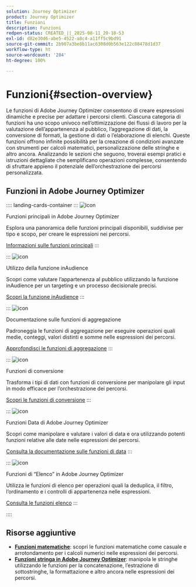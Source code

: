 ```yaml
---
solution: Journey Optimizer
product: Journey Optimizer
title: Funzioni
description: Funzioni
redpen-status: CREATED_||_2025-08-11_20-18-53
exl-id: d82e30d6-abe5-4522-a8c4-a11ff5c9bd91
source-git-commit: 2b907a3be8b11ac6308d0b563e122c88478d1d37
workflow-type: ht
source-wordcount: '284'
ht-degree: 100%

---
```


# Funzioni{#section-overview}

Le funzioni di Adobe Journey Optimizer consentono di creare espressioni dinamiche e precise per adattare i percorsi clienti. Ciascuna categoria di funzioni ha uno scopo univoco nell’ottimizzazione dei flussi di lavoro per la valutazione dell’appartenenza al pubblico, l’aggregazione di dati, la conversione di formati, la gestione di dati o l’elaborazione di elenchi. Queste funzioni offrono infinite possibilità per la creazione di condizioni avanzate con strumenti per calcoli matematici, personalizzazione delle stringhe e altro ancora. Analizzando le sezioni che seguono, troverai esempi pratici e istruzioni dettagliate che semplificano operazioni complesse, consentendo di sfruttare appieno il potenziale dell’orchestrazione dei percorsi personalizzata.

## Funzioni in Adobe Journey Optimizer

:::: landing-cards-container
:::
![icon](https://cdn.experienceleague.adobe.com/icons/code-branch.svg)

Funzioni principali in Adobe Journey Optimizer

Esplora una panoramica delle funzioni principali disponibili, suddivise per tipo e scopo, per creare le espressioni nei percorsi.

[Informazioni sulle funzioni principali](../using/building-journeys/expression/functions.md)
:::

:::
![icon](https://cdn.experienceleague.adobe.com/icons/bullseye.svg?lang=it)

Utilizzo della funzione inAudience

Scopri come valutare l’appartenenza al pubblico utilizzando la funzione inAudience per un targeting e un processo decisionale precisi.

[Scopri la funzione inAudience](../using/building-journeys/functions/functioninaudience.md)
:::

:::
![icon](https://cdn.experienceleague.adobe.com/icons/chart-line.svg)

Documentazione sulle funzioni di aggregazione

Padroneggia le funzioni di aggregazione per eseguire operazioni quali medie, conteggi, valori distinti e somme nelle espressioni dei percorsi.

[Approfondisci le funzioni di aggregazione](aggregation-landing-page.md)
:::

:::
![icon](https://cdn.experienceleague.adobe.com/icons/exchange-alt.svg)

Funzioni di conversione

Trasforma i tipi di dati con funzioni di conversione per manipolare gli input in modo efficace per l’orchestrazione dei percorsi.

[Scopri le funzioni di conversione](conversion-landing-page.md)
:::

:::
![icon](https://cdn.experienceleague.adobe.com/icons/calendar-alt.svg)

Funzioni Data di Adobe Journey Optimizer

Scopri come manipolare e valutare i valori di data e ora utilizzando potenti funzioni relative alle date nelle espressioni dei percorsi.

[Consulta la documentazione sulle funzioni di data](date-landing-page.md)
:::

:::
![icon](https://cdn.experienceleague.adobe.com/icons/list-check.svg)

Funzioni di “Elenco” in Adobe Journey Optimizer

Utilizza le funzioni di elenco per operazioni quali la deduplica, il filtro, l’ordinamento e i controlli di appartenenza nelle espressioni.

[Consulta le funzioni elenco](list-landing-page.md)
:::

::::


## Risorse aggiuntive

- **[Funzioni matematiche](math-landing-page.md)**: scopri le funzioni matematiche come casuale e arrotondamento per i calcoli numerici nelle espressioni dei percorsi.
- **[Funzioni stringa in Adobe Journey Optimizer](string-landing-page.md)**: manipola le stringhe utilizzando le funzioni per la concatenazione, l’estrazione di sottostringhe, la formattazione e altro ancora nelle espressioni dei percorsi.
